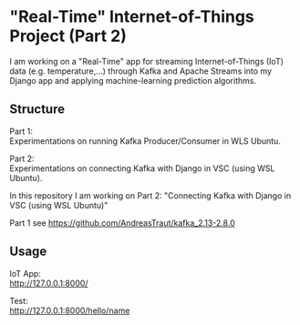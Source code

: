 # "Real-Time" Internet-of-Things Project (Part 2)

I am working on a "Real-Time" app for streaming Internet-of-Things (IoT) data (e.g. temperature,...) through Kafka and Apache Streams into my Django app and applying machine-learning prediction algorithms. 

## Structure
Part 1:   
  Experimentations on running  Kafka Producer/Consumer in WLS Ubuntu.   
  
Part 2:   
  Experimentations on connecting Kafka with Django in VSC (using WSL Ubuntu).   
  

In this repository I am working on Part 2: "Connecting Kafka with Django in VSC (using WSL Ubuntu)" 

Part 1 see https://github.com/AndreasTraut/kafka_2.13-2.8.0  


## Usage

IoT App:   
http://127.0.0.1:8000/

Test:  
http://127.0.0.1:8000/hello/name


